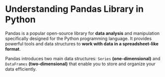 # Understanding Pandas Library in Python

Pandas is a popular open-source library for **data analysis** and manipulation specifically designed for the Python programming language. It provides powerful tools and data structures to **work with data in a spreadsheet-like format**.

Pandas introduces two main data structures: `Series` **(one-dimensional)** and `DataFrames` **(two-dimensional)** that enable you to store and organize your data efficiently.
